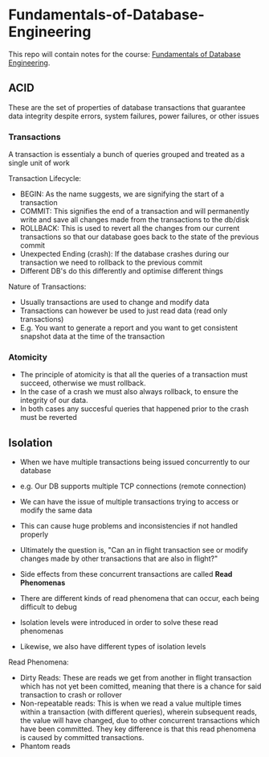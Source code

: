# Fundamentals-of-Database-Engineering

This repo will contain notes for the course: [Fundamentals of Database Engineering](https://www.udemy.com/course/database-engines-crash-course/learn/lecture/28927754#overview).<br/>

## ACID

These are the set of properties of database transactions that guarantee data integrity despite errors, system failures, power failures, or other issues

### Transactions

A transaction is essentialy a bunch of queries grouped and treated as a single unit of work

Transaction Lifecycle: 

- BEGIN: As the name suggests, we are signifying the start of a transaction
- COMMIT: This signifies the end of a transaction and will permanently write and save all changes made from the transactions to the db/disk
- ROLLBACK: This is used to revert all the changes from our current transactions so that our database goes back to the state of the previous commit
- Unexpected Ending (crash): If the database crashes during our transaction we need to rollback to the previous commit
 - Different DB's do this differently and optimise different things

Nature of Transactions:

- Usually transactions are used to change and modify data
- Transactions can however be used to just read data (read only transactions)
- E.g. You want to generate a report and you want to get consistent snapshot data at the time of the transaction

### Atomicity

- The principle of atomicity is that all the queries of a transaction must succeed, otherwise we must rollback. 
- In the case of a crash we must also always rollback, to ensure the integrity of our data. 
- In both cases any succesful queries that happened prior to the crash must be reverted

## Isolation

- When we have multiple transactions being issued concurrently to our database
 - e.g. Our DB supports multiple TCP connections (remote connection)
- We can have the issue of multiple transactions trying to access or modify the same data
- This can cause huge problems and inconsistencies if not handled properly
- Ultimately the question is, "Can an in flight transaction see or modify changes made by other transactions that are also in flight?"

- Side effects from these concurrent transactions are called **Read Phenomenas**
 - There are different kinds of read phenomena that can occur, each being difficult to debug
- Isolation levels were introduced in order to solve these read phenomenas
 - Likewise, we also have different types of isolation levels

Read Phenomena:

- Dirty Reads: These are reads we get from another in flight transaction which has not yet been comitted, meaning that there is a chance for said transaction to crash or rollover
- Non-repeatable reads: This is when we read a value multiple times within a transaction (with different queries), wherein subsequent reads, the value will have changed, due to other concurrent transactions which have been committed. They key difference is that this read phenomena is caused by committed transactions.
- Phantom reads